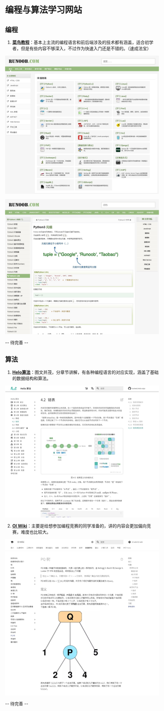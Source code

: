 # 编程与算法学习网站

## 编程

1. [**菜鸟教程**](https://www.runoob.com/)：基本上主流的编程语言和前后端涉及的技术都有涵盖，适合初学者，但是有些内容不够深入，不过作为快速入门还是不错的。（速成法宝）
   
![](../assets/菜鸟教程.jpg)

![](../assets/菜鸟教程2.jpg)

-- 待完善 --

## 算法

1. [**Helo算法**](https://www.hello-algo.com/)：图文并茂，分章节讲解，有各种编程语言的对应实现，涵盖了基础的数据结构和算法。

![](../assets/Hello算法.jpg)

2. [**OI Wiki**](https://oi.wiki/)：主要是给想参加编程竞赛的同学准备的，讲的内容会更加偏向竞赛，难度也比较大。

![](../assets/OIWiki.jpg)

-- 待完善 --